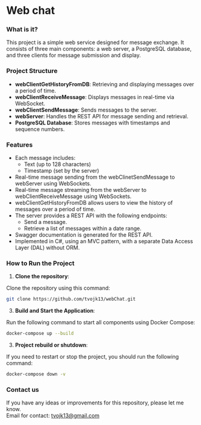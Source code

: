 # Web chat

### What is it?
This project is a simple web service designed for message exchange. It consists of three main components: a web server, a PostgreSQL database, and three clients for message submission and display.

### Project Structure
- **webClientGetHistoryFromDB**: Retrieving and displaying messages over a period of time.
- **webClientReceiveMessage**: Displays messages in real-time via WebSocket.
- **webClientSendMessage**: Sends messages to the server.
- **webServer**: Handles the REST API for message sending and retrieval.
- **PostgreSQL Database**: Stores messages with timestamps and sequence numbers.

### Features

- Each message includes:
  - Text (up to 128 characters)
  - Timestamp (set by the server)
- Real-time message sending from the webClinetSendMessage to webServer using WebSockets.
- Real-time message streaming from the webServer to webClientReceiveMessage using WebSockets.
- webClientGetHistoryFromDB allows users to view the history of messages over a period of time.
- The server provides a REST API with the following endpoints:
  - Send a message.
  - Retrieve a list of messages within a date range.
- Swagger documentation is generated for the REST API.
- Implemented in C#, using an MVC pattern, with a separate Data Access Layer (DAL) without ORM.

### How to Run the Project

1. **Clone the repository**:

Clone the repository using this command:

   ```bash
   git clone https://github.com/tvojk13/webChat.git
   ```

3. **Build and Start the Application**:

Run the following command to start all components using Docker Compose:

   ```bash
   docker-compose up --build
   ```

3. **Project rebuild or shutdown**:
    
If you need to restart or stop the project, you should run the following command:

```bash
docker-compose down -v
```

### Contact us
If you have any ideas or improvements for this repository, please let me know.<br>
Email for contact: tvojk13@gmail.com
